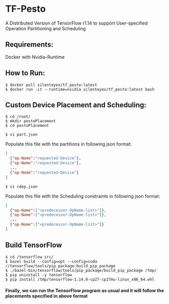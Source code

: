 # TF-Pesto
A Distributed Version of TensorFlow r1.14 to support User-specified Operation Partitioning and Scheduling 


## Requirements:
Docker with Nvidia-Runtime

## How to Run:

```
$ docker pull xilenteyex/tf_pesto:latest
$ docker run -it --runtime=nvidia xilenteyex/tf_pesto:latest bash
```

## Custom Device Placement and Scheduling:
```
$ cd /root/
$ mkdir pestoPlacement
$ cd pestoPlacement
```


```
$ vi part.json
```
Populate this file with the partitions in following json format:

``` json
[
  {"op-Name":"requested-Device"},
  {"op-Name":"requested-Device"},
  ...
  {"op-Name":"requested-Device"}
]
```

```
$ vi cdep.json
```

Populate this file with the Scheduling constraints in following json format:

``` json
[
  {"op-Name":["<predecessor-OpName-list>"]},
  {"op-Name":["<predecessor-OpName-list>"]},
  ...
  {"op-Name":["<predecessor-OpName-list>"]}
]
```

## Build TensorFlow
```
$ cd /tensorflow_src/
$ bazel build --config=opt --config=cuda //tensorflow/tools/pip_package:build_pip_package
$ ./bazel-bin/tensorflow/tools/pip_package/build_pip_package /tmp/
$ pip uninstall -y tensorflow
$ pip install /tmp/tensorflow-1.14.0-cp27-cp27mu-linux_x86_64.whl
```

#### Finally, we can run the TensorFlow program as usual and it will follow the placements specified in above format
